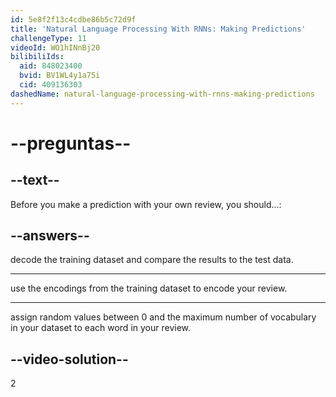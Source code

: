 ```yaml
---
id: 5e8f2f13c4cdbe86b5c72d9f
title: 'Natural Language Processing With RNNs: Making Predictions'
challengeType: 11
videoId: WO1hINnBj20
bilibiliIds:
  aid: 848023400
  bvid: BV1WL4y1a75i
  cid: 409136303
dashedName: natural-language-processing-with-rnns-making-predictions
---
```


# --preguntas--

## --text--

Before you make a prediction with your own review, you should...:

## --answers--

decode the training dataset and compare the results to the test data.

---

use the encodings from the training dataset to encode your review.

---

assign random values between 0 and the maximum number of vocabulary in your dataset to each word in your review.

## --video-solution--

2

